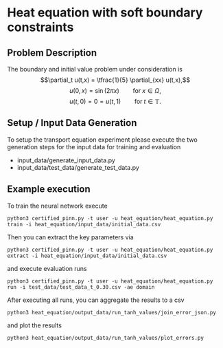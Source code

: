 # Heat equation with soft boundary constraints

## Problem Description

The boundary and initial value problem under consideration is
$$\partial_t u(t,x) = \tfrac{1}{5} \partial_{xx} u(t,x),$$
$$u(0, x) = \sin(2\pi x ) \qquad \mathrm{for }\; x\in \Omega, $$
$$u(t, 0) = 0 = u(t, 1) \qquad \mathrm{for }\; t \in \mathbb{T} .$$


## Setup / Input Data Generation

To setup the transport equation experiment please execute the two generation steps for the input data for training and evaluation
- input_data/generate_input_data.py
- input_data/test_data/generate_test_data.py

## Example execution

To train the neural network execute 

```
python3 certified_pinn.py -t user -u heat_equation/heat_equation.py train -i heat_equation/input_data/initial_data.csv
```

Then you can extract the key parameters via 
```
python3 certified_pinn.py -t user -u heat_equation/heat_equation.py extract -i heat_equation/input_data/initial_data.csv
```

and execute evaluation runs 
```
python3 certified_pinn.py -t user -u heat_equation/heat_equation.py run -i test_data/test_data_t_0.30.csv -ae domain
```

After executing all runs, you can aggregate the results to a csv 

```
python3 heat_equation/output_data/run_tanh_values/join_error_json.py
```
and plot the results
```
python3 heat_equation/output_data/run_tanh_values/plot_errors.py
```